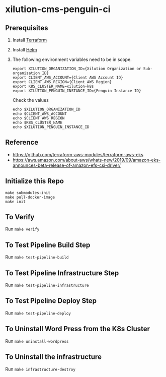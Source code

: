 # xilution-cms-penguin-ci

## Prerequisites

1. Install [Terraform](https://www.terraform.io/)
1. Install [Helm](https://helm.sh/)
1. The following environment variables need to be in scope.
    ```
    export XILUTION_ORGANIZATION_ID={Xilution Organization or Sub-organization ID}
    export CLIENT_AWS_ACCOUNT={Client AWS Account ID}
    export CLIENT_AWS_REGION={Client AWS Region}
    export K8S_CLUSTER_NAME=xilution-k8s
    export XILUTION_PENGUIN_INSTANCE_ID={Penguin Instance ID}
    ```

    Check the values
    ```
    echo $XILUTION_ORGANIZATION_ID
    echo $CLIENT_AWS_ACCOUNT
    echo $CLIENT_AWS_REGION
    echo $K8S_CLUSTER_NAME
    echo $XILUTION_PENGUIN_INSTANCE_ID
    ```

## Reference

* https://github.com/terraform-aws-modules/terraform-aws-eks
* https://aws.amazon.com/about-aws/whats-new/2019/09/amazon-eks-announces-beta-release-of-amazon-efs-csi-driver/

## Initialize this Repo

```
make submodules-init
make pull-docker-image
make init
```

## To Verify

Run `make verify`

## To Test Pipeline Build Step

Run `make test-pipeline-build`

## To Test Pipeline Infrastructure Step

Run `make test-pipeline-infrastructure`

## To Test Pipeline Deploy Step

Run `make test-pipeline-deploy`

## To Uninstall Word Press from the K8s Cluster

Run `make uninstall-wordpress`

## To Uninstall the infrastructure

Run `make infrastructure-destroy`
